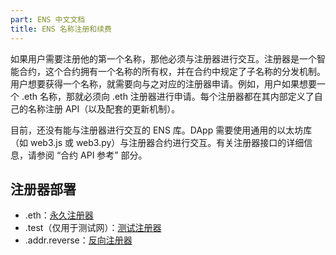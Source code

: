 ```yaml
---
part: ENS 中文文档
title: ENS 名称注册和续费 
---
```


如果用户需要注册他的第一个名称，那他必须与注册器进行交互。注册器是一个智能合约，这个合约拥有一个名称的所有权，并在合约中规定了子名称的分发机制。用户想要获得一个名称，就需要向与之对应的注册器申请。例如，用户如果想要一个 .eth 名称，那就必须向 .eth 注册器进行申请。每个注册器都在其内部定义了自己的名称注册 API（以及配套的更新机制）。

目前，还没有能与注册器进行交互的 ENS 库。DApp 需要使用通用的以太坊库（如 web3.js 或 web3.py）与注册器合约进行交互。有关注册器接口的详细信息，请参阅 “合约 API 参考” 部分。

## 注册器部署

* .eth：[永久注册器](../contract-api-reference/eth-permanent-registrar/readme.html)
* .test（仅用于测试网）：[测试注册器](../contract-api-reference/testregistrar.html)
* .addr.reverse：[反向注册器](../contract-api-reference/reverseregistrar.html)
